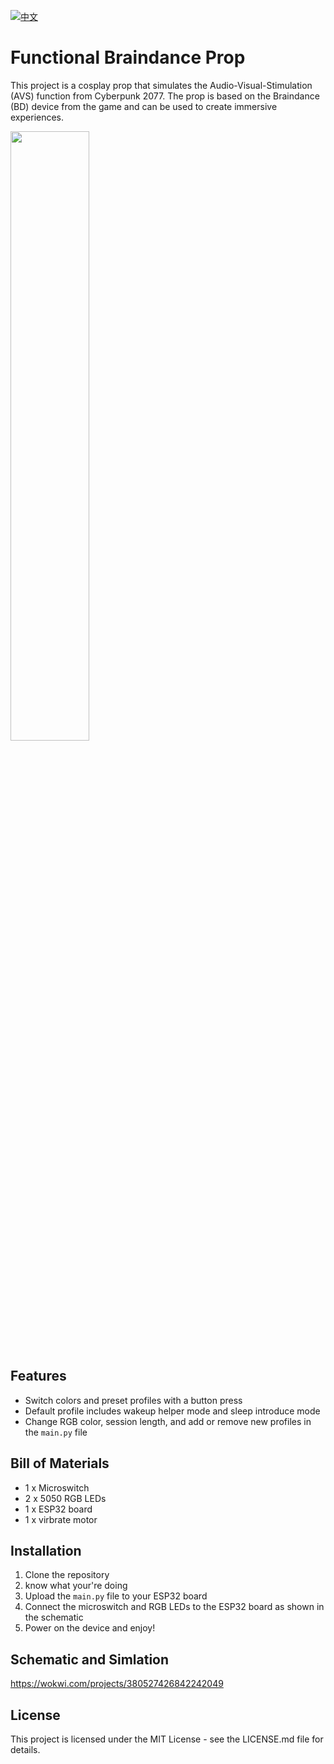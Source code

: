 [![中文](https://img.shields.io/badge/中文-CN-red.svg)](https://github.com/Ethan-Ming/Cyberpunk_AVS/blob/main/README.ch.md)

# Functional Braindance Prop

This project is a cosplay prop that simulates the Audio-Visual-Stimulation (AVS) function from Cyberpunk 2077. The prop is based on the Braindance (BD) device from the game and can be used to create immersive experiences.

<img src="url" width="50%" height="50%">

## Features

- Switch colors and preset profiles with a button press
- Default profile includes wakeup helper mode and sleep introduce mode
- Change RGB color, session length, and add or remove new profiles in the `main.py` file

## Bill of Materials

- 1 x Microswitch
- 2 x 5050 RGB LEDs
- 1 x ESP32 board
- 1 x virbrate motor

## Installation

1. Clone the repository
2. know what your're doing
3. Upload the `main.py` file to your ESP32 board
4. Connect the microswitch and RGB LEDs to the ESP32 board as shown in the schematic
5. Power on the device and enjoy!

## Schematic and Simlation

https://wokwi.com/projects/380527426842242049

## License

This project is licensed under the MIT License - see the LICENSE.md file for details.

